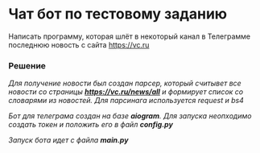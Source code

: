 # Чат бот по тестовому заданию
Написать программу, которая шлёт в некоторый канал в Телеграмме последнюю новость с сайта https://vc.ru

### Решение

_Для получение новости был создан парсер, который считывет все новости со страницы __https://vc.ru/news/all__ 
и формирует список со словарями из новостей. Для парсинага используется request и bs4_

_Бот для телеграма создан на базе __aiogram__. Для запуска неопходимо создать токен и положить его в файл __config.py___

_Запуск бота идет с файла __main.py___
